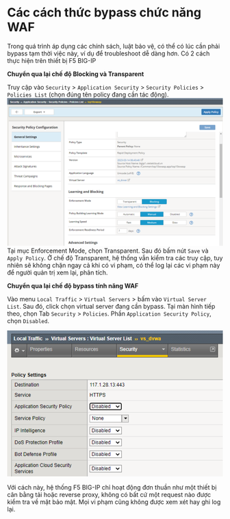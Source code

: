 # Các cách thức bypass chức năng WAF
Trong quá trình áp dụng các chính sách, luật bảo vệ, có thể có lúc cần phải bypass tạm thời việc này, ví dụ để troubleshoot dễ dàng hơn. Có 2 cách thực hiện trên thiết bị F5 BIG-IP

**Chuyển qua lại chế độ Blocking và Transparent**

Truy cập vào `Security` > `Application Security` > `Security Policies` > `Policies List` (chọn đúng tên policy đang cần tác động).
![security_policy_config](./security_policy_config.png "security_policy_config")
Tại mục Enforcement Mode, chọn Transparent. Sau đó bấm nút `Save` và `Apply Policy`. Ở chế độ Transparent, hệ thống vẫn kiểm tra các truy cập, tuy nhiên sẽ không chặn ngay cả khi có vi phạm, có thể log lại các vi phạm này để người quản trị xem lại, phân tích.

**Chuyển qua lại chế độ bypass tính năng WAF**

Vào menu `Local Traffic` > `Virtual Servers` > bấm vào `Virtual Server List`. 
Sau đó, click chọn virtual server đang cần bypass. Tại màn hình tiếp theo, chọn Tab `Security` > `Policies`.
Phần `Application Security Policy`, chọn `Disabled`.

![bypass_waf](./bypass_waf.png "bypass_waf") 

Với cách này, hệ thống F5 BIG-IP chỉ hoạt động đơn thuần như một thiết bị cân bằng tải hoặc reverse proxy, không có bất cứ một request nào được kiểm tra về mặt bảo mật. Mọi vi phạm cũng không được xem xét hay ghi log lại.
